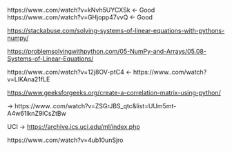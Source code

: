 https://www..com/watch?v=kNvh5UYCXSk <- Good
https://www..com/watch?v=GHjopp47vvQ <- Good

https://stackabuse.com/solving-systems-of-linear-equations-with-pythons-numpy/

https://problemsolvingwithpython.com/05-NumPy-and-Arrays/05.08-Systems-of-Linear-Equations/


https://www..com/watch?v=12j8OV-ptC4 <-
https://www..com/watch?v=LlKAna21fLE

https://www.geeksforgeeks.org/create-a-correlation-matrix-using-python/


-> https://www..com/watch?v=ZSGrJBS_qtc&list=UUm5mt-A4w61lknZ9lCsZtBw


UCI -> https://archive.ics.uci.edu/ml/index.php

https://www..com/watch?v=4ub10unSjro
